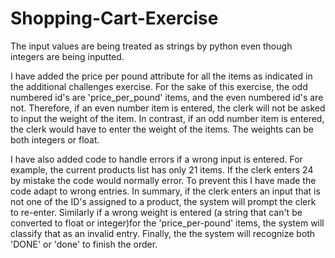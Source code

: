 # Shopping-Cart-Exercise

The input values are being treated as strings by python even though integers are being inputted.

I have added the price per pound attribute for all the items as indicated in the additional challenges exercise.  For the sake of this exercise, the odd numbered id's are 'price_per_pound' items,  and the even numbered id's are not.  Therefore, if an even number item is entered, the clerk will not be asked to input the weight of the item.  In contrast, if an odd number item is entered, the clerk would have to enter the weight of the items. The weights can be both integers or float.

I have also added code to handle errors if a wrong input is entered.  For example, the current products list has only 21 items. If the clerk enters 24 by mistake the code would normally error. To prevent this I have made the code adapt to wrong entries. In summary, if the clerk enters an input that is not one of the ID's assigned to a product, the system will prompt the clerk to re-enter.  Similarly if a wrong weight is entered (a string that can't be converted to float or integer)for the 'price_per-pound' items, the system will classify that as an invalid entry.  Finally, the the system will recognize both 'DONE' or 'done' to finish the order.